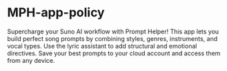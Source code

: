# MPH-app-policy
Supercharge your Suno AI workflow with Prompt Helper! This app lets you build perfect song prompts by combining styles, genres, instruments, and vocal types. Use the lyric assistant to add structural and emotional directives. Save your best prompts to your cloud account and access them from any device.
